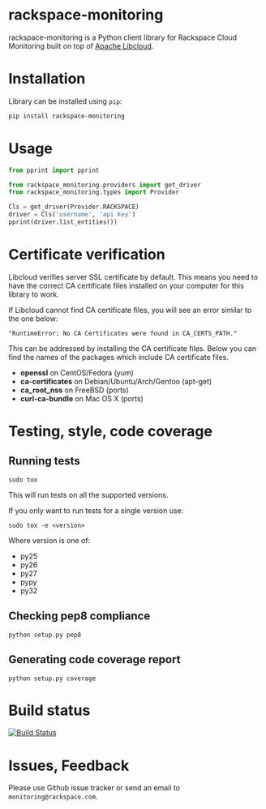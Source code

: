 # rackspace-monitoring

rackspace-monitoring is a Python client library for Rackspace Cloud Monitoring
built on top of [Apache Libcloud](http://libcloud.apache.org).

# Installation

Library can be installed using `pip`:

```bash
pip install rackspace-monitoring
```

# Usage

```python
from pprint import pprint

from rackspace_monitoring.providers import get_driver
from rackspace_monitoring.types import Provider

Cls = get_driver(Provider.RACKSPACE)
driver = Cls('username', 'api key')
pprint(driver.list_entities())
```

# Certificate verification

Libcloud verifies server SSL certificate by default. This means you need to
have the correct CA certificate files installed on your computer for this
library to work.

If Libcloud cannot find CA certificate files, you will see an error similar to
the one below:

`"RuntimeError: No CA Certificates were found in CA_CERTS_PATH."`

This can be addressed by installing the CA certificate files. Below you can
find the names of the packages which include CA certificate files.

* **openssl** on CentOS/Fedora (yum)
* **ca-certificates** on Debian/Ubuntu/Arch/Gentoo (apt-get)
* **ca_root_nss** on FreeBSD (ports)
* **curl-ca-bundle** on Mac OS X (ports)

# Testing, style, code coverage

## Running tests

`sudo tox`

This will run tests on all the supported versions.

If you only want to run tests for a single version use:

`sudo tox -e <version>`

Where version is one of:

* py25
* py26
* py27
* pypy
* py32

## Checking pep8 compliance

`python setup.py pep8`

## Generating code coverage report

`python setup.py coverage`

# Build status

[![Build Status](https://secure.travis-ci.org/racker/rackspace-monitoring.png)](http://travis-ci.org/racker/rackspace-monitoring)

# Issues, Feedback

Please use Github issue tracker or send an email to `monitoring@rackspace.com`.
